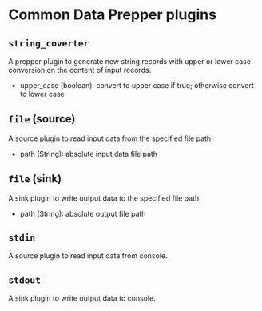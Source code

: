 # Common Data Prepper plugins

## `string_coverter`

A prepper plugin to generate new string records with upper or lower case conversion on the content of input records.

- upper_case (boolean): convert to upper case if true; otherwise convert to lower case

## `file` (source)

A source plugin to read input data from the specified file path.

- path (String): absolute input data file path

## `file` (sink)

A sink plugin to write output data to the specified file path.

- path (String): absolute output file path

## `stdin`

A source plugin to read input data from console.

## `stdout`

A sink plugin to write output data to console.